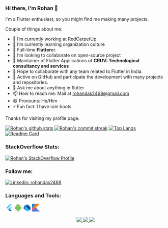 ### Hi there, I'm Rohan 👋
<!-- <img align='right' src="https://media.giphy.com/media/M9gbBd9nbDrOTu1Mqx/giphy.gif" width="230"> -->

I'm a Flutter enthusiast, so you might find me making many projects.

Couple of things about me:

- 🔭 I’m currently working at RedCarpetUp
- 🏅 I’m currently learning organization culture
- 🌱 Full-time **Flutter**er.
- 👯 I’m looking to collaborate on open-source project
- 🤝 Maintainer of Flutter Applications of **CRUV: Technological consultancy and services**
- 😬 Hope to collaborate with any team related to Flutter in India.
- 🚀 Active on GitHub and participate the development with many projects and repositories.
- 💬 Ask me about anything in flutter
- 📫 How to reach me: Mail at rohandas2468@gmail.com
- 😄 Pronouns: He/Him
- ⚡  Fun fact: I have rain boots.

Thanks for visiting my profile page.

[![Rohan's github stats](https://github-readme-stats.vercel.app/api?username=sadrohan&theme=prussian&show_icons=true&count_private=true&hide_border=true)](https://github.com/sadrohan)
[![Rohan's commit streak](https://github-readme-streak-stats.herokuapp.com/?user=sadrohan&theme=prussian&hide_border=true)](https://github.com/sadrohan)
[![Top Langs](https://github-readme-stats.vercel.app/api/top-langs/?username=sadrohan&theme=prussian&layout=compact&hide_border=true)](https://github.com/sadrohan)
[![Readme Card](https://github-readme-stats.vercel.app/api/pin/?username=cruvdev&theme=prussian&repo=ringtone_player&hide_border=true)](https://github.com/cruvdev/ringtone_player)

### StackOverflow Stats:
[![Rohan's StackOverflow Profile](https://github-readme-stackoverflow.vercel.app/?userID=12246351&layout=compact)](https://stackoverflow.com/users/12246351/r%c3%b8h%c3%a4%c3%b1-d%c3%a5s)

### Follow me:
[![Linkedin: rohandas2468](https://img.shields.io/badge/-rohandas2468-blue?logo=Linkedin&logoColor=white&link=https://www.linkedin.com/in/rohandas2468/)](https://www.linkedin.com/in/rohandas2468/)

### Languages and Tools: 

<code><img height="24" src="https://raw.githubusercontent.com/github/explore/80688e429a7d4ef2fca1e82350fe8e3517d3494d/topics/flutter/flutter.png"></code>
<code><img height="24" src="https://raw.githubusercontent.com/github/explore/80688e429a7d4ef2fca1e82350fe8e3517d3494d/topics/android/android.png"></code>
<code><img height="24" src="https://raw.githubusercontent.com/github/explore/80688e429a7d4ef2fca1e82350fe8e3517d3494d/topics/dart/dart.png"></code>
<code><img height="24" src="https://raw.githubusercontent.com/github/explore/80688e429a7d4ef2fca1e82350fe8e3517d3494d/topics/kotlin/kotlin.png"></code>

<p align = "center">
  <a href="https://github.com/sadrohan">
    <img src="https://badges.pufler.dev/years/sadrohan?color=black&logo=github">
  </a>
  <a href="https://github.com/sadrohan?tab=repositories">
    <img src="https://badges.pufler.dev/repos/sadrohan?color=black&logo=github">
  </a>
  <a href="https://github.com/sadrohan">
    <img src="https://badges.pufler.dev/visits/sadrohan/sadrohan?color=black&logo=github">
  </a>
</p>
